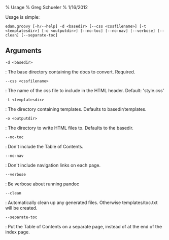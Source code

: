 % Usage
% Greg Schueler
% 1/16/2012

Usage is simple:

    edam.groovy [-h/--help] -d <basedir> [--css <cssfilename>] [-t <templatesdir>] [-o <outputdir>] [--no-toc] [--no-nav] [--verbose] [--clean] [--separate-toc]

## Arguments

`-d <basedir>`

:   The base directory containing the docs to convert. Required.

`--css <cssfilename>`

:    The name of the css file to include in the HTML header. Default: 'style.css'

`-t <templatesdir>`

:   The directory containing templates. Defaults to basedir/templates.

`-o <outputdir>`

:   The directory to write HTML files to. Defaults to the basedir.

`--no-toc`

:   Don't include the Table of Contents.

`--no-nav`

:   Don't include navigation links on each page.

`--verbose`

:   Be verbose about running pandoc

`--clean`

:   Automatically clean up any generated files. Otherwise templates/toc.txt will be created.

`--separate-toc`

:   Put the Table of Contents on a separate page, instead of at the end of the index page.